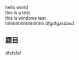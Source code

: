 hello world     
this is a test.     
this is windows test        
hhhhhhhhhhhhhhh
dfgdfgasdasd
## 题目

dfsfsfsf